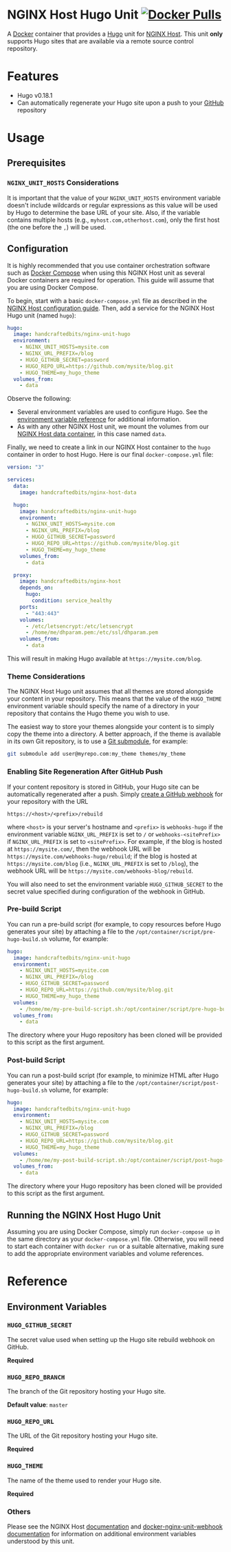 # NGINX Host Hugo Unit [![Docker Pulls](https://img.shields.io/docker/pulls/handcraftedbits/nginx-unit-hugo.svg?maxAge=2592000)](https://hub.docker.com/r/handcraftedbits/nginx-unit-hugo)

A [Docker](https://www.docker.com) container that provides a [Hugo](https://gohugo.io) unit for
[NGINX Host](https://github.com/handcraftedbits/docker-nginx-host).  This unit **only** supports Hugo sites that
are available via a remote source control repository.

# Features

* Hugo v0.18.1
* Can automatically regenerate your Hugo site upon a push to your [GitHub](https://github.com) repository

# Usage

## Prerequisites

### `NGINX_UNIT_HOSTS` Considerations

It is important that the value of your `NGINX_UNIT_HOSTS` environment variable doesn't include wildcards or regular
expressions as this value will be used by Hugo to determine the base URL of your site.  Also, if the variable contains
multiple hosts (e.g., `myhost.com,otherhost.com`), only the first host (the one before the `,`) will be used.

## Configuration

It is highly recommended that you use container orchestration software such as
[Docker Compose](https://www.docker.com/products/docker-compose) when using this NGINX Host unit as several Docker
containers are required for operation.  This guide will assume that you are using Docker Compose.

To begin, start with a basic `docker-compose.yml` file as described in the
[NGINX Host configuration guide](https://github.com/handcraftedbits/docker-nginx-host#configuration).  Then, add a
service for the NGINX Host Hugo unit (named `hugo`):

```yaml
hugo:
  image: handcraftedbits/nginx-unit-hugo
  environment:
    - NGINX_UNIT_HOSTS=mysite.com
    - NGINX_URL_PREFIX=/blog
    - HUGO_GITHUB_SECRET=password
    - HUGO_REPO_URL=https://github.com/mysite/blog.git
    - HUGO_THEME=my_hugo_theme
  volumes_from:
    - data
```

Observe the following:

* Several environment variables are used to configure Hugo.  See the
  [environment variable reference](#reference) for additional information.
* As with any other NGINX Host unit, we mount the volumes from our
  [NGINX Host data container](https://github.com/handcraftedbits/docker-nginx-host-data), in this case named `data`.

Finally, we need to create a link in our NGINX Host container to the `hugo` container in order to host Hugo.  Here is
our final `docker-compose.yml` file:

```yaml
version: "3"

services:
  data:
    image: handcraftedbits/nginx-host-data

  hugo:
    image: handcraftedbits/nginx-unit-hugo
    environment:
      - NGINX_UNIT_HOSTS=mysite.com
      - NGINX_URL_PREFIX=/blog
      - HUGO_GITHUB_SECRET=password
      - HUGO_REPO_URL=https://github.com/mysite/blog.git
      - HUGO_THEME=my_hugo_theme
    volumes_from:
      - data

  proxy:
    image: handcraftedbits/nginx-host
    depends_on:
      hugo:
        condition: service_healthy
    ports:
      - "443:443"
    volumes:
      - /etc/letsencrypt:/etc/letsencrypt
      - /home/me/dhparam.pem:/etc/ssl/dhparam.pem
    volumes_from:
      - data
```

This will result in making Hugo available at `https://mysite.com/blog`.

### Theme Considerations

The NGINX Host Hugo unit assumes that all themes are stored alongside your content in your repository.  This means that
the value of the `HUGO_THEME` environment variable should specify the name of a directory in your repository that
contains the Hugo theme you wish to use.

The easiest way to store your themes alongside your content is to simply copy the theme into a directory.  A better
approach, if the theme is available in its own Git repository, is to use a
[Git submodule](https://git-scm.com/docs/git-submodule), for example:

```bash
git submodule add user@myrepo.com:my_theme themes/my_theme
```

### Enabling Site Regeneration After GitHub Push

If your content repository is stored in GitHub, your Hugo site can be automatically regenerated after a push.  Simply
[create a GitHub webhook](https://developer.github.com/webhooks/creating/) for your repository with the URL

`https://<host>/<prefix>/rebuild`

where `<host>` is your server's hostname and `<prefix>` is `webhooks-hugo` if the environment variable
`NGINX_URL_PREFIX` is set to `/` or `webhooks-<sitePrefix>` if `NGINX_URL_PREFIX` is set to `<sitePrefix>`.
For example, if the blog is hosted at `https://mysite.com/`, then the webhook URL will be
`https://mysite.com/webhooks-hugo/rebuild`; if the blog is hosted at `https://mysite.com/blog` (i.e.,
`NGINX_URL_PREFIX` is set to `/blog`), the webhook URL will be `https://mysite.com/webhooks-blog/rebuild`.

You will also need to set the environment variable `HUGO_GITHUB_SECRET` to the secret value specified during
configuration of the webhook in GitHub.

### Pre-build Script

You can run a pre-build script (for example, to copy resources before Hugo generates your site) by attaching a file to
the `/opt/container/script/pre-hugo-build.sh` volume, for example:

```yaml
hugo:
  image: handcraftedbits/nginx-unit-hugo
  environment:
    - NGINX_UNIT_HOSTS=mysite.com
    - NGINX_URL_PREFIX=/blog
    - HUGO_GITHUB_SECRET=password
    - HUGO_REPO_URL=https://github.com/mysite/blog.git
    - HUGO_THEME=my_hugo_theme
  volumes:
    - /home/me/my-pre-build-script.sh:/opt/container/script/pre-hugo-build.sh
  volumes_from:
    - data
```

The directory where your Hugo repository has been cloned will be provided to this script as the first argument.

### Post-build Script

You can run a post-build script (for example, to minimize HTML after Hugo generates your site) by attaching a file to
the `/opt/container/script/post-hugo-build.sh` volume, for example:

```yaml
hugo:
  image: handcraftedbits/nginx-unit-hugo
  environment:
    - NGINX_UNIT_HOSTS=mysite.com
    - NGINX_URL_PREFIX=/blog
    - HUGO_GITHUB_SECRET=password
    - HUGO_REPO_URL=https://github.com/mysite/blog.git
    - HUGO_THEME=my_hugo_theme
  volumes:
    - /home/me/my-post-build-script.sh:/opt/container/script/post-hugo-build.sh
  volumes_from:
    - data
```

The directory where your Hugo repository has been cloned will be provided to this script as the first argument.

## Running the NGINX Host Hugo Unit

Assuming you are using Docker Compose, simply run `docker-compose up` in the same directory as your
`docker-compose.yml` file.  Otherwise, you will need to start each container with `docker run` or a suitable
alternative, making sure to add the appropriate environment variables and volume references.

# Reference

## Environment Variables

### `HUGO_GITHUB_SECRET`

The secret value used when setting up the Hugo site rebuild webhook on GitHub.

**Required**

### `HUGO_REPO_BRANCH`

The branch of the Git repository hosting your Hugo site.

**Default value**: `master`

### `HUGO_REPO_URL`

The URL of the Git repository hosting your Hugo site.

**Required**

### `HUGO_THEME`

The name of the theme used to render your Hugo site.

**Required**

### Others

Please see the NGINX Host [documentation](https://github.com/handcraftedbits/docker-nginx-host#units) and 
[docker-nginx-unit-webhook documentation](https://github.com/handcraftedbits/docker-nginx-unit-webhook#environment-variables)
for information on additional environment variables understood by this unit.
